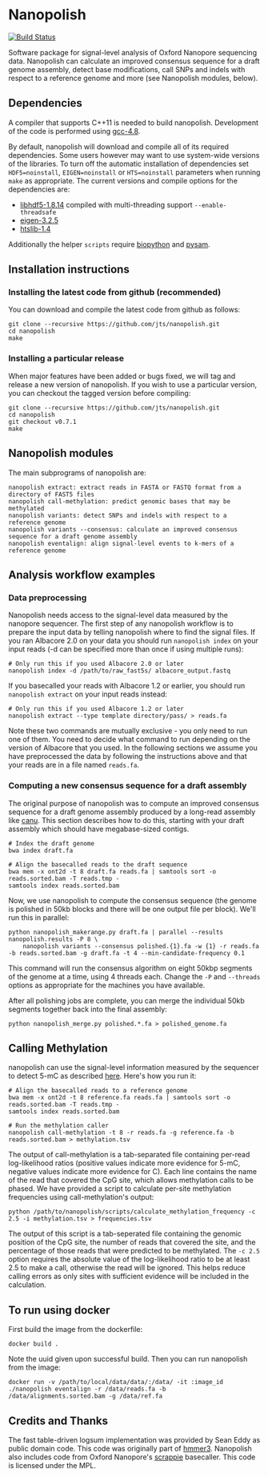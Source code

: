 # Nanopolish

[![Build Status](https://travis-ci.org/jts/nanopolish.svg?branch=master)](https://travis-ci.org/jts/nanopolish)

Software package for signal-level analysis of Oxford Nanopore sequencing data. Nanopolish can calculate an improved consensus sequence for a draft genome assembly, detect base modifications, call SNPs and indels with respect to a reference genome and more (see Nanopolish modules, below).

## Dependencies

A compiler that supports C++11 is needed to build nanopolish. Development of the code is performed using [gcc-4.8](https://gcc.gnu.org/gcc-4.8/).

By default, nanopolish will download and compile all of its required dependencies. Some users however may want to use system-wide versions of the libraries. To turn off the automatic installation of dependencies set `HDF5=noinstall`, `EIGEN=noinstall` or `HTS=noinstall` parameters when running `make` as appropriate. The current versions and compile options for the dependencies are:

* [libhdf5-1.8.14](http://www.hdfgroup.org/HDF5/release/obtain5.html) compiled with multi-threading support `--enable-threadsafe`
* [eigen-3.2.5](http://eigen.tuxfamily.org)
* [htslib-1.4](http://github.com/samtools/htslib) 

Additionally the helper `scripts` require [biopython](http://www.biopython.org) and [pysam](http://pysam.readthedocs.io/en/latest/installation.html).


## Installation instructions

### Installing the latest code from github (recommended)

You can download and compile the latest code from github as follows:

```
git clone --recursive https://github.com/jts/nanopolish.git
cd nanopolish
make
```

### Installing a particular release

When major features have been added or bugs fixed, we will tag and release a new version of nanopolish. If you wish to use a particular version, you can checkout the tagged version before compiling:

```
git clone --recursive https://github.com/jts/nanopolish.git
cd nanopolish
git checkout v0.7.1
make
```

## Nanopolish modules

The main subprograms of nanopolish are:

```
nanopolish extract: extract reads in FASTA or FASTQ format from a directory of FAST5 files
nanopolish call-methylation: predict genomic bases that may be methylated
nanopolish variants: detect SNPs and indels with respect to a reference genome
nanopolish variants --consensus: calculate an improved consensus sequence for a draft genome assembly
nanopolish eventalign: align signal-level events to k-mers of a reference genome
```

## Analysis workflow examples

### Data preprocessing

Nanopolish needs access to the signal-level data measured by the nanopore sequencer. The first step of any nanopolish workflow is to prepare the input data by telling nanopolish where to find the signal files. If you ran Albacore 2.0 on your data you should run `nanopolish index` on your input reads (-d can be specified more than once if using multiple runs):

```
# Only run this if you used Albacore 2.0 or later
nanopolish index -d /path/to/raw_fast5s/ albacore_output.fastq
```

If you basecalled your reads with Albacore 1.2 or earlier, you should run `nanopolish extract` on your input reads instead:

```
# Only run this if you used Albacore 1.2 or later
nanopolish extract --type template directory/pass/ > reads.fa
```

Note these two commands are mutually exclusive - you only need to run one of them. You need to decide what command to run depending on the version of Albacore that you used. In the following sections we assume you have preprocessed the data by following the instructions above and that your reads are in a file named `reads.fa`.

### Computing a new consensus sequence for a draft assembly

The original purpose of nanopolish was to compute an improved consensus sequence for a draft genome assembly produced by a long-read assembly like [canu](https://github.com/marbl/canu). This section describes how to do this, starting with your draft assembly which should have megabase-sized contigs.

```
# Index the draft genome
bwa index draft.fa

# Align the basecalled reads to the draft sequence
bwa mem -x ont2d -t 8 draft.fa reads.fa | samtools sort -o reads.sorted.bam -T reads.tmp -
samtools index reads.sorted.bam
```

Now, we use nanopolish to compute the consensus sequence (the genome is polished in 50kb blocks and there will be one output file per block). We'll run this in parallel:

```
python nanopolish_makerange.py draft.fa | parallel --results nanopolish.results -P 8 \
    nanopolish variants --consensus polished.{1}.fa -w {1} -r reads.fa -b reads.sorted.bam -g draft.fa -t 4 --min-candidate-frequency 0.1
```

This command will run the consensus algorithm on eight 50kbp segments of the genome at a time, using 4 threads each. Change the ```-P``` and ```--threads``` options as appropriate for the machines you have available.

After all polishing jobs are complete, you can merge the individual 50kb segments together back into the final assembly:

```
python nanopolish_merge.py polished.*.fa > polished_genome.fa
```

## Calling Methylation

nanopolish can use the signal-level information measured by the sequencer to detect 5-mC as described [here](http://www.nature.com/nmeth/journal/vaop/ncurrent/full/nmeth.4184.html). Here's how you run it:

```
# Align the basecalled reads to a reference genome
bwa mem -x ont2d -t 8 reference.fa reads.fa | samtools sort -o reads.sorted.bam -T reads.tmp -
samtools index reads.sorted.bam

# Run the methylation caller
nanopolish call-methylation -t 8 -r reads.fa -g reference.fa -b reads.sorted.bam > methylation.tsv
```

The output of call-methylation is a tab-separated file containing per-read log-likelihood ratios (positive values indicate more evidence for 5-mC, negative values indicate more evidence for C). Each line contains the name of the read that covered the CpG site, which allows methylation calls to be phased. We have provided a script to calculate per-site methylation frequencies using call-methylation's output:

```
python /path/to/nanopolish/scripts/calculate_methylation_frequency -c 2.5 -i methylation.tsv > frequencies.tsv
```

The output of this script is a tab-seperated file containing the genomic position of the CpG site, the number of reads that covered the site, and the percentage of those reads that were predicted to be methylated. The `-c 2.5` option requires the absolute value of the log-likelihood ratio to be at least 2.5 to make a call, otherwise the read will be ignored. This helps reduce calling errors as only sites with sufficient evidence will be included in the calculation.

## To run using docker

First build the image from the dockerfile:
```
docker build .
```
Note the uuid given upon successful build.
Then you can run nanopolish from the image:
```
docker run -v /path/to/local/data/data/:/data/ -it :image_id  ./nanopolish eventalign -r /data/reads.fa -b /data/alignments.sorted.bam -g /data/ref.fa
```

## Credits and Thanks

The fast table-driven logsum implementation was provided by Sean Eddy as public domain code. This code was originally part of [hmmer3](http://hmmer.janelia.org/). Nanopolish also includes code from Oxford Nanopore's [scrappie](https://github.com/nanoporetech/scrappie) basecaller. This code is licensed under the MPL.
